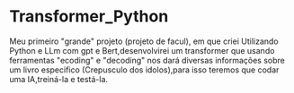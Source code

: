 # Transformer_Python
Meu primeiro "grande" projeto (projeto de facul), em que criei Utilizando Python e LLm com gpt e Bert,desenvolvirei um transformer que usando ferramentas "ecoding" e "decoding" nos dará diversas informações sobre um livro especifico (Crepusculo dos idolos),para isso teremos que codar uma IA,treiná-la e testá-la.

